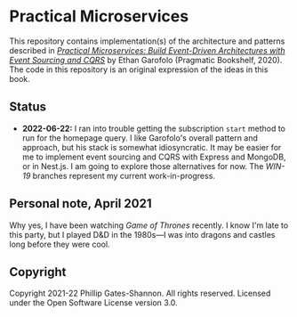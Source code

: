 # Practical Microservices

This repository contains implementation(s) of the architecture and patterns described in [_Practical Microservices: Build Event-Driven Architectures with Event Sourcing and CQRS_][1] by Ethan Garofolo (Pragmatic Bookshelf, 2020). The code in this repository is an original expression of the ideas in this book.

[1]: https://pragprog.com/titles/egmicro/practical-microservices/

## Status

- **2022-06-22:** I ran into trouble getting the subscription `start` method to run for the homepage query. I like Garofolo's overall pattern and approach, but his stack is somewhat idiosyncratic. It may be easier for me to implement event sourcing and CQRS with Express and MongoDB, or in Nest.js. I am going to explore those alternatives for now. The _WIN-19_ branches represent my current work-in-progress.

## Personal note, April 2021

Why yes, I have been watching _Game of Thrones_ recently. I know I'm late to this party, but I played D&D in the 1980s&mdash;I was into dragons and castles long before they were cool.

## Copyright

Copyright 2021-22 Phillip Gates-Shannon. All rights reserved. Licensed under the Open Software License version 3.0.
